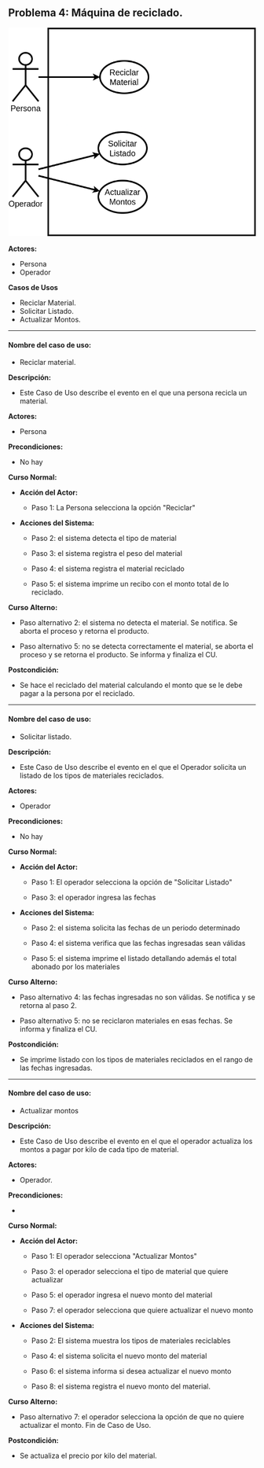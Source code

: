 ## Problema 4: Máquina de reciclado.

![ejercicio4](./drawios/ejercicio04_P3.drawio.png)

**Actores:**

- Persona
- Operador

**Casos de Usos**

- Reciclar Material.
- Solicitar Listado.
- Actualizar Montos.

___

#### Nombre del caso de uso:

- Reciclar material.

**Descripción:** 

- Este Caso de Uso describe el evento en el que una persona recicla un material.

**Actores:** 

- Persona

**Precondiciones:**

- No hay

**Curso Normal:**

- **Acción del Actor:**

	- Paso 1: La Persona selecciona la opción "Reciclar"

- **Acciones del Sistema:**

	- Paso 2: el sistema detecta el tipo de material
	
	- Paso 3: el sistema registra el peso del material
	
	- Paso 4: el sistema registra el material reciclado
	
	- Paso 5: el sistema imprime un recibo con el monto total de lo reciclado.

**Curso Alterno:**

- Paso alternativo 2: el sistema no detecta el material. Se notifica. Se aborta el proceso y retorna el producto.

- Paso alternativo 5: no se detecta correctamente el material, se aborta el proceso y se retorna el producto. Se informa y finaliza el CU.

**Postcondición:**

- Se hace el reciclado del material calculando el monto que se le debe pagar a la persona por el reciclado.

___

#### Nombre del caso de uso:

- Solicitar listado.

**Descripción:** 

- Este Caso de Uso describe el evento en el que el Operador solicita un listado de los tipos de materiales reciclados.

**Actores:** 

- Operador

**Precondiciones:**

- No hay

**Curso Normal:**

- **Acción del Actor:**

	- Paso 1: El operador selecciona la opción de "Solicitar Listado"
	
	- Paso 3: el operador ingresa las fechas
	

- **Acciones del Sistema:**

	- Paso 2: el sistema solicita las fechas de un periodo determinado
	
	- Paso 4: el sistema verifica que las fechas ingresadas sean válidas
	
	- Paso 5: el sistema imprime el listado detallando además el total abonado por los materiales

**Curso Alterno:**

- Paso alternativo 4: las fechas ingresadas no son válidas. Se notifica y se retorna al paso 2.

- Paso alternativo 5: no se reciclaron materiales en esas fechas. Se informa y finaliza el CU.

**Postcondición:**

- Se imprime listado con los tipos de materiales reciclados en el rango de las fechas ingresadas.

___

#### Nombre del caso de uso:

- Actualizar montos

**Descripción:** 

- Este Caso de Uso describe el evento en el que el operador actualiza los montos a pagar por kilo de cada tipo de material.

**Actores:** 

- Operador.

**Precondiciones:**

- 

**Curso Normal:**

- **Acción del Actor:**

	- Paso 1: El operador selecciona "Actualizar Montos"
	
	- Paso 3: el operador selecciona el tipo de material que quiere actualizar
	
	- Paso 5: el operador ingresa el nuevo monto del material
	
	- Paso 7: el operador selecciona que quiere actualizar el nuevo monto

- **Acciones del Sistema:**

	- Paso 2: El sistema muestra los tipos de materiales reciclables
	
	- Paso 4: el sistema solicita el nuevo monto del material
	
	- Paso 6: el sistema informa si desea actualizar el nuevo monto
	
	- Paso 8: el sistema registra el nuevo monto del material.
	

**Curso Alterno:**

- Paso alternativo 7: el operador selecciona la opción de que no quiere actualizar el monto. Fin de Caso de Uso.

**Postcondición:**

- Se actualiza el precio por kilo del material.



